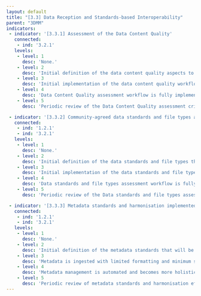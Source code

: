 ```yaml
---
layout: default
title: "[3.3] Data Reception and Standards-based Interoperability"
parent: "3DMM"
indicators:
 - indicator: '[3.3.1] Assessment of the Data Content Quality'
   connected:
    - ind: '3.2.1'
   levels:
    - level: 1
      desc: 'None.'
    - level: 2
      desc: 'Initial definition of the data content quality aspects to monitor based on existing agreements in the FEGA ecosystem.'
    - level: 3  
      desc: 'Initial implementation of the data content quality workflow. Manual execution of the associated assessment workflow.'
    - level: 4
      desc: 'Data Content Quality assessment workflow is fully implemented. Automated generation of reports on the data content quality available at the FEGA node.'
    - level: 5
      desc: 'Periodic review of the Data Content Quality assessment criteria and workflow. Criteria and workflows can be refined to maintain general agreement with the FEGA ecosystem work in this topic.'

 - indicator: '[3.3.2] Community-agreed data standards and file types are implemented'
   connected:
    - ind: '1.2.1'
    - ind: '3.2.1'
   levels:
    - level: 1
      desc: 'None.'
    - level: 2
      desc: 'Initial definition of the data standards and file types that will be supported by the FEGA node in accordance to its mandate.'
    - level: 3  
      desc: 'Initial implementation of the data standards and file types assessment. Manual execution of the associated assessment workflow.'
    - level: 4
      desc: 'Data standards and file types assessment workflow is fully implemented. Assessment is part of the incoming data process in the FEGA node. Automated report generation.'
    - level: 5
      desc: 'Periodic review of the Data standards and file types assessment criteria and workflow. Criteria and workflows can be refined to maintain general agreement with the FEGA ecosystem work in this topic.'

 - indicator: '[3.3.3] Metadata standards and harmonisation implemented'
   connected:
    - ind: '1.2.1'
    - ind: '3.2.1'
   levels:
    - level: 1
      desc: 'None.'
    - level: 2
      desc: 'Initial definition of the metadata standards that will be supported by the deferated EGA in accordance to its mandate and in alignment with the FEGA ecosystem.'
    - level: 3  
      desc: 'Metadata is ingested with limited formatting and minimum standards. Basic agents used for metadata collection (e.g. spreadsheets) and validation are deployed. Metadata management is partially automated.'
    - level: 4
      desc: 'Metadata management is automated and becomes more holistic including the harmonized metadata standards, e.g. relevant ontologies. Agenting and support is available for submitters and data requesters,  including curation services, if needed.'
    - level: 5
      desc: 'Periodic review of metadata standards and harmonisation efforts to maintain them up-to-date and consider extension and adoption when new uses are identified/mandated.'
---
```

